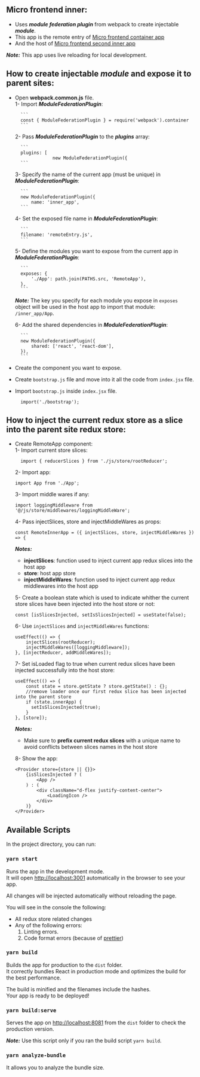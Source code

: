 ## Micro frontend inner:

- Uses ***module federation plugin*** from webpack to create injectable ***module***.
- This app is the remote entry of [Micro frontend container app](https://github.com/DonAdam2/micro-frontend-container-app)
- And the host of [Micro frontend second inner app](https://github.com/DonAdam2/micro-frontend-second-inner-app)

**_Note:_** This app uses live reloading for local development.

## How to create injectable ***module*** and expose it to parent sites:

- Open **webpack.common.js** file.<br>
    1- Import ***ModuleFederationPlugin***:
        
        ```
        const { ModuleFederationPlugin } = require('webpack').container
        ```
    
    2- Pass ***ModuleFederationPlugin*** to the ***plugins*** array:
        
        ```
        plugins: [
                    new ModuleFederationPlugin({
        ```
                
    3- Specify the name of the current app (must be unique) in ***ModuleFederationPlugin***:
        
        ```
        new ModuleFederationPlugin({
            name: 'inner_app',
        ```

    4- Set the exposed file name in ***ModuleFederationPlugin***:
        
        ```
        filename: 'remoteEntry.js',
        ```
    
    5- Define the modules you want to expose from the current app in ***ModuleFederationPlugin***:
    
        ```
        exposes: {
            './App': path.join(PATHS.src, 'RemoteApp'),
        },
        ```
    
    **_Note:_** The key you specify for each module you expose in `exposes` object
     will be used in the host app to import that module: `/inner_app/App`.

    6- Add the shared dependencies in ***ModuleFederationPlugin***:<br>
       
        ```
        new ModuleFederationPlugin({
            shared: ['react', 'react-dom'],
        }),
        ```
 	
- Create the component you want to expose.
- Create `bootstrap.js` file and move into it all the code from `index.jsx` file.
- Import `bootstrap.js` inside `index.jsx` file.<br>
    
  ```
    import('./bootstrap');
  ```


## How to inject the current redux store as a slice into the parent site redux store:
    
- Create RemoteApp component:<br>
    1- Import current store slices:
    
    ```
      import { reducerSlices } from './js/store/rootReducer';
    ```
         
    2- Import app:
    
    ```
    import App from './App';
    ```
         
    3- Import middle wares if any:
 
    ```
    import loggingMiddleware from '@/js/store/middlewares/loggingMiddleWare';
    ```
    
    4- Pass injectSlices, store and injectMiddleWares as props:
        
    ```
    const RemoteInnerApp = ({ injectSlices, store, injectMiddleWares }) => {
    ```

  **_Notes:_** 
    - **injectSlices**: function used to inject current app redux slices into the host app
    - **store**: host app store
    - **injectMiddleWares**: function used to inject current app redux middlewares into the host app

    5- Create a boolean state which is used to indicate whither the current store slices have been injected into the host store or not:
        
    ```
    const [isSlicesInjected, setIsSlicesInjected] = useState(false);
    ```
        
    6- Use `injectSlices` and `injectMiddleWares` functions:
        
    ```
    useEffect(() => {
        injectSlices(rootReducer);
        injectMiddleWares([loggingMiddleware]);
    }, [injectReducer, addMiddleWares]);
    ```
    
    7- Set isLoaded flag to true when current redux slices have been injected successfully into the host store:
        
    ```
    useEffect(() => {
        const state = store.getState ? store.getState() : {};
        //remove loader once our first redux slice has been injected into the parent store
        if (state.innerApp) {
          setIsSlicesInjected(true);
        }
    }, [store]);
    ```

    **_Notes:_**
    - Make sure to **prefix current redux slices** with a unique name to avoid conflicts between slices names in the host store
  
    8- Show the app:
        
    ```
    <Provider store={store || {}}>
        {isSlicesInjected ? (
            <App />
        ) : (
            <div className="d-flex justify-content-center">
                <LoadingIcon />
            </div>
        )}
    </Provider>
    ```
    

## Available Scripts

In the project directory, you can run:

### `yarn start`

Runs the app in the development mode.<br>
It will open [http://localhost:3001](http://localhost:3001) automatically in the browser to see your app.

All changes will be injected automatically without reloading the page.<br>

You will see in the console the following:

- All redux store related changes
- Any of the following errors:
  1. Linting errors.
  2. Code format errors (because of [prettier](https://prettier.io/))

### `yarn build`

Builds the app for production to the `dist` folder.<br>
It correctly bundles React in production mode and optimizes the build for the best performance.

The build is minified and the filenames include the hashes.<br>
Your app is ready to be deployed!

### `yarn build:serve`

Serves the app on [http://localhost:8081](http://localhost:8081) from the `dist` folder to check the production version.

**_Note:_** Use this script only if you ran the build script `yarn build`.

### `yarn analyze-bundle`

It allows you to analyze the bundle size.
